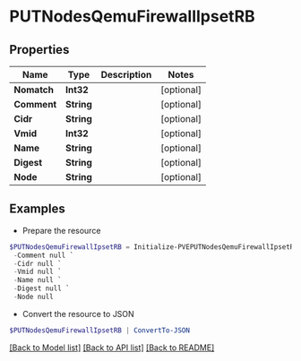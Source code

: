 # PUTNodesQemuFirewallIpsetRB
## Properties

Name | Type | Description | Notes
------------ | ------------- | ------------- | -------------
**Nomatch** | **Int32** |  | [optional] 
**Comment** | **String** |  | [optional] 
**Cidr** | **String** |  | [optional] 
**Vmid** | **Int32** |  | [optional] 
**Name** | **String** |  | [optional] 
**Digest** | **String** |  | [optional] 
**Node** | **String** |  | [optional] 

## Examples

- Prepare the resource
```powershell
$PUTNodesQemuFirewallIpsetRB = Initialize-PVEPUTNodesQemuFirewallIpsetRB  -Nomatch null `
 -Comment null `
 -Cidr null `
 -Vmid null `
 -Name null `
 -Digest null `
 -Node null
```

- Convert the resource to JSON
```powershell
$PUTNodesQemuFirewallIpsetRB | ConvertTo-JSON
```

[[Back to Model list]](../README.md#documentation-for-models) [[Back to API list]](../README.md#documentation-for-api-endpoints) [[Back to README]](../README.md)

